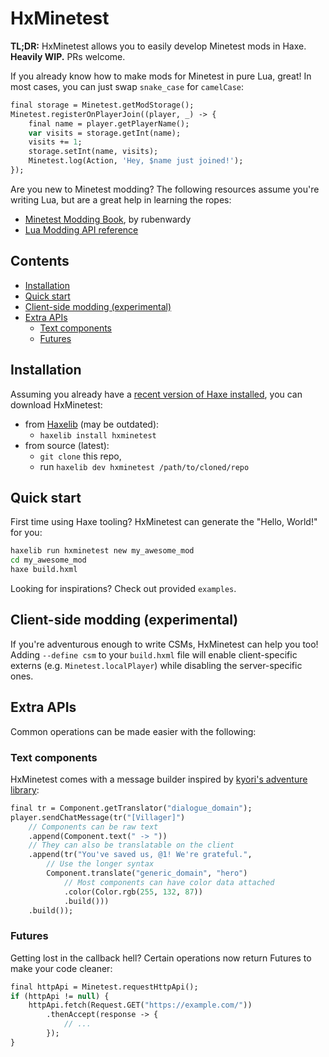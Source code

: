 # HxMinetest

**TL;DR:** HxMinetest allows you to easily develop Minetest mods in Haxe.
**Heavily WIP.** PRs welcome.

If you already know how to make mods for Minetest in pure Lua, great!
In most cases, you can just swap ```snake_case``` for ```camelCase```:

```haxe
final storage = Minetest.getModStorage();
Minetest.registerOnPlayerJoin((player, _) -> {
    final name = player.getPlayerName();
    var visits = storage.getInt(name);
    visits += 1;
    storage.setInt(name, visits);
    Minetest.log(Action, 'Hey, $name just joined!');
});
```

Are you new to Minetest modding?
The following resources assume you're writing Lua,
but are a great help in learning the ropes:

- [Minetest Modding Book](https://rubenwardy.com/minetest_modding_book/en/index.html), by rubenwardy
- [Lua Modding API reference](https://minetest.gitlab.io/minetest/)

## Contents

- [Installation](#installation)
- [Quick start](#quick-start)
- [Client-side modding (experimental)](#client-side-modding-experimental)
- [Extra APIs](#extra-apis)
  - [Text components](#text-components)
  - [Futures](#futures)

## Installation

Assuming you already have a [recent version of Haxe installed](https://haxe.org/download/),
you can download HxMinetest:

- from [Haxelib](https://lib.haxe.org/p/hxminetest/) (may be outdated):
  - ```haxelib install hxminetest```
- from source (latest):
  - ```git clone``` this repo,
  - run ```haxelib dev hxminetest /path/to/cloned/repo```

## Quick start

First time using Haxe tooling?
HxMinetest can generate the "Hello, World!" for you:

```bash
haxelib run hxminetest new my_awesome_mod
cd my_awesome_mod
haxe build.hxml
```

Looking for inspirations? Check out provided `examples`.

## Client-side modding (experimental)

If you're adventurous enough to write CSMs, HxMinetest can help you too!  
Adding ```--define csm``` to your ```build.hxml``` file
will enable client-specific externs (e.g. ```Minetest.localPlayer```)
while disabling the server-specific ones.

## Extra APIs

Common operations can be made easier with the following:

### Text components

HxMinetest comes with a message builder inspired by [kyori's adventure library](https://github.com/KyoriPowered/adventure):

```haxe
final tr = Component.getTranslator("dialogue_domain");
player.sendChatMessage(tr("[Villager]")
    // Components can be raw text
    .append(Component.text(" -> "))
    // They can also be translatable on the client
    .append(tr("You've saved us, @1! We're grateful.",
        // Use the longer syntax
        Component.translate("generic_domain", "hero")
            // Most components can have color data attached
            .color(Color.rgb(255, 132, 87))
            .build()))
    .build());
```

### Futures

Getting lost in the callback hell? Certain operations now return Futures to make your code cleaner:

```haxe
final httpApi = Minetest.requestHttpApi();
if (httpApi != null) {
    httpApi.fetch(Request.GET("https://example.com/"))
        .thenAccept(response -> {
            // ...
        });
}
```
